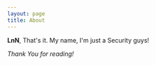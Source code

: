 ```yaml
---
layout: page
title: About
---
```


**LnN**, That's it. My name, I'm just a Security guys!

*Thank You for reading!*
